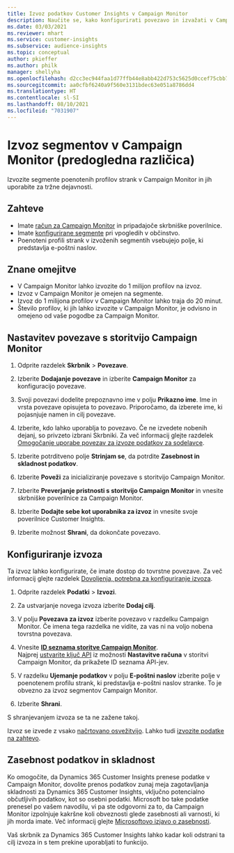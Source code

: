 ```yaml
---
title: Izvoz podatkov Customer Insights v Campaign Monitor
description: Naučite se, kako konfigurirati povezavo in izvažati v Campaign Monitor.
ms.date: 03/03/2021
ms.reviewer: mhart
ms.service: customer-insights
ms.subservice: audience-insights
ms.topic: conceptual
author: pkieffer
ms.author: philk
manager: shellyha
ms.openlocfilehash: d2cc3ec944faa1d77ffb44e8abb422d753c5625d0ccef75cbb7efb14cb7c3741
ms.sourcegitcommit: aa0cfbf6240a9f560e3131bdec63e051a8786dd4
ms.translationtype: HT
ms.contentlocale: sl-SI
ms.lasthandoff: 08/10/2021
ms.locfileid: "7031907"
---
```

# <a name="export-segments-to-campaign-monitor-preview"></a>Izvoz segmentov v Campaign Monitor (predogledna različica)

Izvozite segmente poenotenih profilov strank v Campaign Monitor in jih uporabite za tržne dejavnosti.

## <a name="prerequisites"></a>Zahteve

-   Imate [račun za Campaign Monitor](https://www.campaignmonitor.com/) in pripadajoče skrbniške poverilnice.
-   Imate [konfigurirane segmente](segments.md) pri vpogledih v občinstvo.
-   Poenoteni profili strank v izvoženih segmentih vsebujejo polje, ki predstavlja e-poštni naslov.

## <a name="known-limitations"></a>Znane omejitve

- V Campaign Monitor lahko izvozite do 1 milijon profilov na izvoz.
- Izvoz v Campaign Monitor je omejen na segmente.
- Izvoz do 1 milijona profilov v Campaign Monitor lahko traja do 20 minut. 
- Število profilov, ki jih lahko izvozite v Campaign Monitor, je odvisno in omejeno od vaše pogodbe za Campaign Monitor.

## <a name="set-up-connection-to-campaign-monitor"></a>Nastavitev povezave s storitvijo Campaign Monitor

1. Odprite razdelek **Skrbnik** > **Povezave**.

1. Izberite **Dodajanje povezave** in izberite **Campaign Monitor** za konfiguracijo povezave.

1. Svoji povezavi dodelite prepoznavno ime v polju **Prikazno ime**. Ime in vrsta povezave opisujeta to povezavo. Priporočamo, da izberete ime, ki pojasnjuje namen in cilj povezave.

1. Izberite, kdo lahko uporablja to povezavo. Če ne izvedete nobenih dejanj, so privzeto izbrani Skrbniki. Za več informacij glejte razdelek [Omogočanje uporabe povezav za izvoze podatkov za sodelavce](connections.md#allow-contributors-to-use-a-connection-for-exports).

1. Izberite potrditveno polje **Strinjam se**, da potrdite **Zasebnost in skladnost podatkov**.

1. Izberite **Poveži** za inicializiranje povezave s storitvijo Campaign Monitor.

1. Izberite **Preverjanje pristnosti s storitvijo Campaign Monitor** in vnesite skrbniške poverilnice za Campaign Monitor.

1. Izberite **Dodajte sebe kot uporabnika za izvoz** in vnesite svoje poverilnice Customer Insights.

1. Izberite možnost **Shrani**, da dokončate povezavo.

## <a name="configure-an-export"></a>Konfiguriranje izvoza

Ta izvoz lahko konfigurirate, če imate dostop do tovrstne povezave. Za več informacij glejte razdelek [Dovoljenja, potrebna za konfiguriranje izvoza](export-destinations.md#set-up-a-new-export).

1. Odprite razdelek **Podatki** > **Izvozi**.

1. Za ustvarjanje novega izvoza izberite **Dodaj cilj**.

1. V polju **Povezava za izvoz** izberite povezavo v razdelku Campaign Monitor. Če imena tega razdelka ne vidite, za vas ni na voljo nobena tovrstna povezava.

1. Vnesite [**ID seznama storitve Campaign Monitor**](https://www.campaignmonitor.com/api/getting-started/#your-list-id).    
   Najprej [ustvarite ključ API](https://www.campaignmonitor.com/api/getting-started/) iz možnosti **Nastavitve računa** v storitvi Campaign Monitor, da prikažete ID seznama API-jev.  

3. V razdelku **Ujemanje podatkov** v polju **E-poštni naslov** izberite polje v poenotenem profilu strank, ki predstavlja e-poštni naslov stranke. To je obvezno za izvoz segmentov Campaign Monitor.

1. Izberite **Shrani**.

S shranjevanjem izvoza se ta ne zažene takoj.

Izvoz se izvede z vsako [načrtovano osvežitvijo](system.md#schedule-tab). Lahko tudi [izvozite podatke na zahtevo](export-destinations.md#run-exports-on-demand). 


## <a name="data-privacy-and-compliance"></a>Zasebnost podatkov in skladnost

Ko omogočite, da Dynamics 365 Customer Insights prenese podatke v Campaign Monitor, dovolite prenos podatkov zunaj meja zagotavljanja skladnosti za Dynamics 365 Customer Insights, vključno potencialno občutljivih podatkov, kot so osebni podatki. Microsoft bo take podatke prenesel po vašem navodilu, vi pa ste odgovorni za to, da Campaign Monitor izpolnjuje kakršne koli obveznosti glede zasebnosti ali varnosti, ki jih morda imate. Več informacij glejte [Microsoftovo izjavo o zasebnosti](https://go.microsoft.com/fwlink/?linkid=396732).

Vaš skrbnik za Dynamics 365 Customer Insights lahko kadar koli odstrani ta cilj izvoza in s tem prekine uporabljati to funkcijo.
